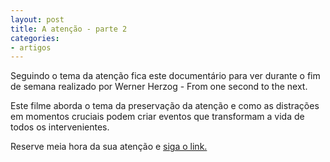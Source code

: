 ```yaml
---
layout: post
title: A atenção - parte 2
categories:
- artigos
---
```

Seguindo o tema da atenção fica este documentário para ver durante o fim de semana realizado por Werner Herzog - From one second to the next. 

Este filme aborda o tema da preservação da atenção e como as distrações em momentos cruciais podem criar eventos que transformam a vida de todos os intervenientes.

Reserve meia hora da sua atenção e [siga o link.](http://www.youtube.com/watch?v=_BqFkRwdFZ0
)


